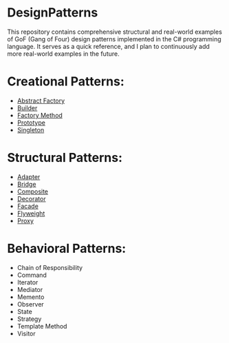 # DesignPatterns
This repository contains comprehensive structural and real-world examples of GoF (Gang of Four) design patterns implemented in the C# programming language. It serves as a quick reference, and I plan to continuously add more real-world examples in the future.

<h1>Creational Patterns:</h1>
<ul> 
  <li><a href ="https://github.com/azeheruddin-khan/DesignPatterns/tree/main/AbstractFactory.Structural" target="_blank">Abstract Factory</a> </li>
  <li><a href ="https://github.com/azeheruddin-khan/DesignPatterns/tree/main/Builder.Structural" target="_blank">Builder</a> </li>
  <li><a href ="https://github.com/azeheruddin-khan/DesignPatterns/tree/main/FactoryMethod.Structural" target="_blank">Factory Method</a> </li>
  <li><a href ="https://github.com/azeheruddin-khan/DesignPatterns/tree/main/Prototype.Structural" target="_blank">Prototype </a></li>
  <li><a href ="https://github.com/azeheruddin-khan/DesignPatterns/tree/main/Singleton.Structural" target="_blank"> Singleton</a> </li>
</ul>

<h1>Structural Patterns:</h1>
 <ul>
   <li><a href ="https://github.com/azeheruddin-khan/DesignPatterns/tree/main/Adapter.Structural" target="_blank">Adapter   </a></li>    
   <li><a href ="https://github.com/azeheruddin-khan/DesignPatterns/tree/main/Bridge.Structural" target="_blank">Bridge    </a></li>
   <li><a href ="https://github.com/azeheruddin-khan/DesignPatterns/tree/main/Composite.Structural" target="_blank">Composite </a></li>
   <li><a href ="https://github.com/azeheruddin-khan/DesignPatterns/tree/main/Decorator.Structural" target="_blank">Decorator </a></li>
   <li><a href ="https://github.com/azeheruddin-khan/DesignPatterns/tree/main/Facade.Structural" target="_blank">Facade   </a> </li>
   <li><a href ="https://github.com/azeheruddin-khan/DesignPatterns/tree/main/Flyweight.Structural" target="_blank">Flyweight </a></li>
   <li><a href ="https://github.com/azeheruddin-khan/DesignPatterns/tree/main/Proxy.Structural" target="_blank"> Proxy </a></li>
 </ul>

<h1>Behavioral Patterns:</h1>
<ul>
<li> Chain of Responsibility</li>
    <li>Command             </li>
    <li>Iterator            </li>
    <li>Mediator            </li>
    <li>Memento             </li>
    <li>Observer            </li>
    <li>State               </li>
    <li>Strategy            </li>
    <li>Template Method     </li>
    <li> Visitor </ li >
</ul>

